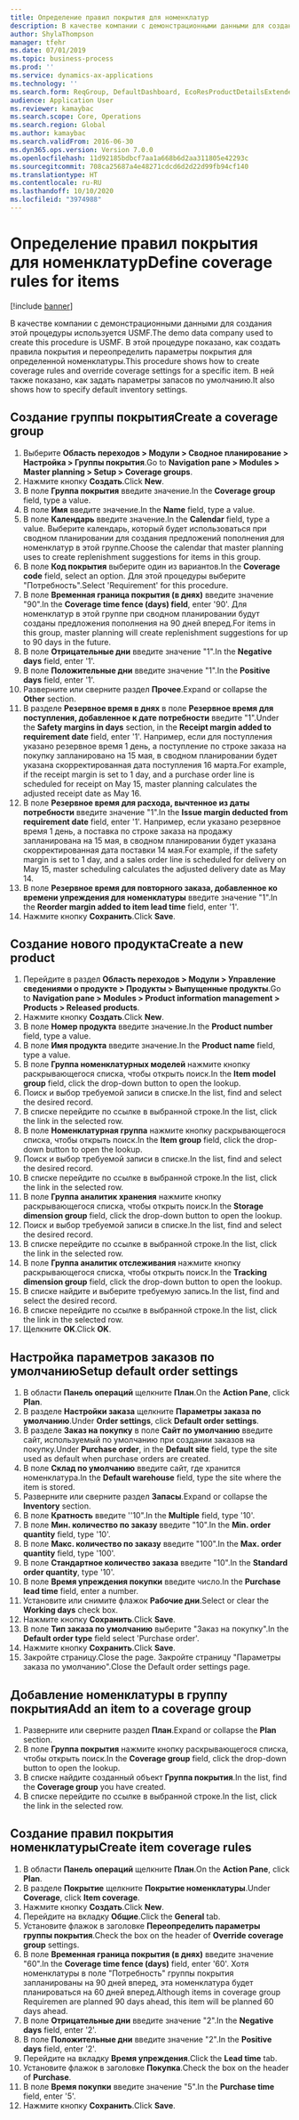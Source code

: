 ```yaml
---
title: Определение правил покрытия для номенклатур
description: В качестве компании с демонстрационными данными для создания этой процедуры используется USMF.
author: ShylaThompson
manager: tfehr
ms.date: 07/01/2019
ms.topic: business-process
ms.prod: ''
ms.service: dynamics-ax-applications
ms.technology: ''
ms.search.form: ReqGroup, DefaultDashboard, EcoResProductDetailsExtended, EcoResProductCreate, InventItemOrderSetup, ReqItemTable
audience: Application User
ms.reviewer: kamaybac
ms.search.scope: Core, Operations
ms.search.region: Global
ms.author: kamaybac
ms.search.validFrom: 2016-06-30
ms.dyn365.ops.version: Version 7.0.0
ms.openlocfilehash: 11d92185bdbcf7aa1a668b6d2aa311805e42293c
ms.sourcegitcommit: 708ca25687a4e48271cdcd6d2d22d99fb94cf140
ms.translationtype: HT
ms.contentlocale: ru-RU
ms.lasthandoff: 10/10/2020
ms.locfileid: "3974988"
---
```

# <a name="define-coverage-rules-for-items"></a><span data-ttu-id="e711a-103">Определение правил покрытия для номенклатур</span><span class="sxs-lookup"><span data-stu-id="e711a-103">Define coverage rules for items</span></span>

[!include [banner](../../includes/banner.md)]

<span data-ttu-id="e711a-104">В качестве компании с демонстрационными данными для создания этой процедуры используется USMF.</span><span class="sxs-lookup"><span data-stu-id="e711a-104">The demo data company used to create this procedure is USMF.</span></span> <span data-ttu-id="e711a-105">В этой процедуре показано, как создать правила покрытия и переопределить параметры покрытия для определенной номенклатуры.</span><span class="sxs-lookup"><span data-stu-id="e711a-105">This procedure shows how to create coverage rules and override coverage settings for a specific item.</span></span> <span data-ttu-id="e711a-106">В ней также показано, как задать параметры запасов по умолчанию.</span><span class="sxs-lookup"><span data-stu-id="e711a-106">It also shows how to specify default inventory settings.</span></span>


## <a name="create-a-coverage-group"></a><span data-ttu-id="e711a-107">Создание группы покрытия</span><span class="sxs-lookup"><span data-stu-id="e711a-107">Create a coverage group</span></span>
1. <span data-ttu-id="e711a-108">Выберите **Область переходов > Модули > Сводное планирование > Настройка > Группы покрытия**.</span><span class="sxs-lookup"><span data-stu-id="e711a-108">Go to **Navigation pane > Modules > Master planning > Setup > Coverage groups**.</span></span>
2. <span data-ttu-id="e711a-109">Нажмите кнопку **Создать**.</span><span class="sxs-lookup"><span data-stu-id="e711a-109">Click **New**.</span></span>
3. <span data-ttu-id="e711a-110">В поле **Группа покрытия** введите значение.</span><span class="sxs-lookup"><span data-stu-id="e711a-110">In the **Coverage group** field, type a value.</span></span>
4. <span data-ttu-id="e711a-111">В поле **Имя** введите значение.</span><span class="sxs-lookup"><span data-stu-id="e711a-111">In the **Name** field, type a value.</span></span>
5. <span data-ttu-id="e711a-112">В поле **Календарь** введите значение.</span><span class="sxs-lookup"><span data-stu-id="e711a-112">In the **Calendar** field, type a value.</span></span> <span data-ttu-id="e711a-113">Выберите календарь, который будет использоваться при сводном планировании для создания предложений пополнения для номенклатур в этой группе.</span><span class="sxs-lookup"><span data-stu-id="e711a-113">Choose the calendar that master planning uses to create replenishment suggestions for items in this group.</span></span>  
6. <span data-ttu-id="e711a-114">В поле **Код покрытия** выберите один из вариантов.</span><span class="sxs-lookup"><span data-stu-id="e711a-114">In the **Coverage code** field, select an option.</span></span> <span data-ttu-id="e711a-115">Для этой процедуры выберите "Потребность".</span><span class="sxs-lookup"><span data-stu-id="e711a-115">Select 'Requirement' for this procedure.</span></span>  
7. <span data-ttu-id="e711a-116">В поле **Временная граница покрытия (в днях)** введите значение "90".</span><span class="sxs-lookup"><span data-stu-id="e711a-116">In the **Coverage time fence (days) field**, enter '90'.</span></span> <span data-ttu-id="e711a-117">Для номенклатур в этой группе при сводном планировании будут созданы предложения пополнения на 90 дней вперед.</span><span class="sxs-lookup"><span data-stu-id="e711a-117">For items in this group, master planning will create replenishment suggestions for up to 90 days in the future.</span></span>  
8. <span data-ttu-id="e711a-118">В поле **Отрицательные дни** введите значение "1".</span><span class="sxs-lookup"><span data-stu-id="e711a-118">In the **Negative days** field, enter '1'.</span></span>
9. <span data-ttu-id="e711a-119">В поле **Положительные дни** введите значение "1".</span><span class="sxs-lookup"><span data-stu-id="e711a-119">In the **Positive days** field, enter '1'.</span></span>
10. <span data-ttu-id="e711a-120">Разверните или сверните раздел **Прочее**.</span><span class="sxs-lookup"><span data-stu-id="e711a-120">Expand or collapse the **Other** section.</span></span>
11. <span data-ttu-id="e711a-121">В разделе **Резервное время в днях** в поле **Резервное время для поступления, добавленное к дате потребности** введите "1".</span><span class="sxs-lookup"><span data-stu-id="e711a-121">Under the **Safety margins in days** section, in the **Receipt margin added to requirement date** field, enter '1'.</span></span> <span data-ttu-id="e711a-122">Например, если для поступления указано резервное время 1 день, а поступление по строке заказа на покупку запланировано на 15 мая, в сводном планировании будет указана скорректированная дата поступления 16 марта.</span><span class="sxs-lookup"><span data-stu-id="e711a-122">For example, if the receipt margin is set to 1 day, and a purchase order line is scheduled for receipt on May 15, master planning calculates the adjusted receipt date as May 16.</span></span>  
12. <span data-ttu-id="e711a-123">В поле **Резервное время для расхода, вычтенное из даты потребности** введите значение "1".</span><span class="sxs-lookup"><span data-stu-id="e711a-123">In the **Issue margin deducted from requirement date** field, enter '1'.</span></span> <span data-ttu-id="e711a-124">Например, если указано резервное время 1 день, а поставка по строке заказа на продажу запланирована на 15 мая, в сводном планировании будет указана скорректированная дата поставки 14 мая.</span><span class="sxs-lookup"><span data-stu-id="e711a-124">For example, if the safety margin is set to 1 day, and a sales order line is scheduled for delivery on May 15, master scheduling calculates the adjusted delivery date as May 14.</span></span>  
13. <span data-ttu-id="e711a-125">В поле **Резервное время для повторного заказа, добавленное ко времени упреждения для номенклатуры** введите значение "1".</span><span class="sxs-lookup"><span data-stu-id="e711a-125">In the **Reorder margin added to item lead time** field, enter '1'.</span></span>
14. <span data-ttu-id="e711a-126">Нажмите кнопку **Сохранить**.</span><span class="sxs-lookup"><span data-stu-id="e711a-126">Click **Save**.</span></span>

## <a name="create-a-new-product"></a><span data-ttu-id="e711a-127">Создание нового продукта</span><span class="sxs-lookup"><span data-stu-id="e711a-127">Create a new product</span></span>
1. <span data-ttu-id="e711a-128">Перейдите в раздел **Область переходов > Модули > Управление сведениями о продукте > Продукты > Выпущенные продукты**.</span><span class="sxs-lookup"><span data-stu-id="e711a-128">Go to **Navigation pane > Modules > Product information management > Products > Released products**.</span></span>
2. <span data-ttu-id="e711a-129">Нажмите кнопку **Создать**.</span><span class="sxs-lookup"><span data-stu-id="e711a-129">Click **New**.</span></span>
3. <span data-ttu-id="e711a-130">В поле **Номер продукта** введите значение.</span><span class="sxs-lookup"><span data-stu-id="e711a-130">In the **Product number** field, type a value.</span></span>
4. <span data-ttu-id="e711a-131">В поле **Имя продукта** введите значение.</span><span class="sxs-lookup"><span data-stu-id="e711a-131">In the **Product name** field, type a value.</span></span>
5. <span data-ttu-id="e711a-132">В поле **Группа номенклатурных моделей** нажмите кнопку раскрывающегося списка, чтобы открыть поиск.</span><span class="sxs-lookup"><span data-stu-id="e711a-132">In the **Item model group** field, click the drop-down button to open the lookup.</span></span>
6. <span data-ttu-id="e711a-133">Поиск и выбор требуемой записи в списке.</span><span class="sxs-lookup"><span data-stu-id="e711a-133">In the list, find and select the desired record.</span></span>
7. <span data-ttu-id="e711a-134">В списке перейдите по ссылке в выбранной строке.</span><span class="sxs-lookup"><span data-stu-id="e711a-134">In the list, click the link in the selected row.</span></span>
8. <span data-ttu-id="e711a-135">В поле **Номенклатурная группа** нажмите кнопку раскрывающегося списка, чтобы открыть поиск.</span><span class="sxs-lookup"><span data-stu-id="e711a-135">In the **Item group** field, click the drop-down button to open the lookup.</span></span>
9. <span data-ttu-id="e711a-136">Поиск и выбор требуемой записи в списке.</span><span class="sxs-lookup"><span data-stu-id="e711a-136">In the list, find and select the desired record.</span></span>
10. <span data-ttu-id="e711a-137">В списке перейдите по ссылке в выбранной строке.</span><span class="sxs-lookup"><span data-stu-id="e711a-137">In the list, click the link in the selected row.</span></span>
11. <span data-ttu-id="e711a-138">В поле **Группа аналитик хранения** нажмите кнопку раскрывающегося списка, чтобы открыть поиск.</span><span class="sxs-lookup"><span data-stu-id="e711a-138">In the **Storage dimension group** field, click the drop-down button to open the lookup.</span></span>
12. <span data-ttu-id="e711a-139">Поиск и выбор требуемой записи в списке.</span><span class="sxs-lookup"><span data-stu-id="e711a-139">In the list, find and select the desired record.</span></span>
13. <span data-ttu-id="e711a-140">В списке перейдите по ссылке в выбранной строке.</span><span class="sxs-lookup"><span data-stu-id="e711a-140">In the list, click the link in the selected row.</span></span>
14. <span data-ttu-id="e711a-141">В поле **Группа аналитик отслеживания** нажмите кнопку раскрывающегося списка, чтобы открыть поиск.</span><span class="sxs-lookup"><span data-stu-id="e711a-141">In the **Tracking dimension group** field, click the drop-down button to open the lookup.</span></span>
15. <span data-ttu-id="e711a-142">В списке найдите и выберите требуемую запись.</span><span class="sxs-lookup"><span data-stu-id="e711a-142">In the list, find and select the desired record.</span></span>
16. <span data-ttu-id="e711a-143">В списке перейдите по ссылке в выбранной строке.</span><span class="sxs-lookup"><span data-stu-id="e711a-143">In the list, click the link in the selected row.</span></span>
17. <span data-ttu-id="e711a-144">Щелкните **OK**.</span><span class="sxs-lookup"><span data-stu-id="e711a-144">Click **OK**.</span></span>

## <a name="setup-default-order-settings"></a><span data-ttu-id="e711a-145">Настройка параметров заказов по умолчанию</span><span class="sxs-lookup"><span data-stu-id="e711a-145">Setup default order settings</span></span>
1. <span data-ttu-id="e711a-146">В области **Панель операций** щелкните **План**.</span><span class="sxs-lookup"><span data-stu-id="e711a-146">On the **Action Pane**, click **Plan**.</span></span>
2. <span data-ttu-id="e711a-147">В разделе **Настройки заказа** щелкните **Параметры заказа по умолчанию**.</span><span class="sxs-lookup"><span data-stu-id="e711a-147">Under **Order settings**, click **Default order settings**.</span></span>
3. <span data-ttu-id="e711a-148">В разделе **Заказ на покупку** в поле **Сайт по умолчанию** введите сайт, используемый по умолчанию при создании заказов на покупку.</span><span class="sxs-lookup"><span data-stu-id="e711a-148">Under **Purchase order**, in the **Default site** field, type the site used as default when purchase orders are created.</span></span>
4. <span data-ttu-id="e711a-149">В поле **Склад по умолчанию** введите сайт, где хранится номенклатура.</span><span class="sxs-lookup"><span data-stu-id="e711a-149">In the **Default warehouse** field, type the site where the item is stored.</span></span>
5. <span data-ttu-id="e711a-150">Разверните или сверните раздел **Запасы**.</span><span class="sxs-lookup"><span data-stu-id="e711a-150">Expand or collapse the **Inventory** section.</span></span>
6. <span data-ttu-id="e711a-151">В поле **Кратность** введите ''10".</span><span class="sxs-lookup"><span data-stu-id="e711a-151">In the **Multiple** field, type '10'.</span></span>
7. <span data-ttu-id="e711a-152">В поле **Мин. количество по заказу** введите "10".</span><span class="sxs-lookup"><span data-stu-id="e711a-152">In the **Min. order quantity** field, type '10'.</span></span>
8. <span data-ttu-id="e711a-153">В поле **Макс. количество по заказу** введите "100".</span><span class="sxs-lookup"><span data-stu-id="e711a-153">In the **Max. order quantity** field, type '100'.</span></span>
9. <span data-ttu-id="e711a-154">В поле **Стандартное количество заказа** введите "10".</span><span class="sxs-lookup"><span data-stu-id="e711a-154">In the **Standard order quantity**, type '10'.</span></span>
10. <span data-ttu-id="e711a-155">В поле **Время упреждения покупки** введите число.</span><span class="sxs-lookup"><span data-stu-id="e711a-155">In the **Purchase lead time** field, enter a number.</span></span>
11. <span data-ttu-id="e711a-156">Установите или снимите флажок **Рабочие дни**.</span><span class="sxs-lookup"><span data-stu-id="e711a-156">Select or clear the **Working days** check box.</span></span>
12. <span data-ttu-id="e711a-157">Нажмите кнопку **Сохранить**.</span><span class="sxs-lookup"><span data-stu-id="e711a-157">Click **Save**.</span></span>
13. <span data-ttu-id="e711a-158">В поле **Тип заказа по умолчанию** выберите "Заказ на покупку".</span><span class="sxs-lookup"><span data-stu-id="e711a-158">In the **Default order type** field select 'Purchase order'.</span></span>
14. <span data-ttu-id="e711a-159">Нажмите кнопку **Сохранить**.</span><span class="sxs-lookup"><span data-stu-id="e711a-159">Click **Save**.</span></span>
15. <span data-ttu-id="e711a-160">Закройте страницу.</span><span class="sxs-lookup"><span data-stu-id="e711a-160">Close the page.</span></span> <span data-ttu-id="e711a-161">Закройте страницу "Параметры заказа по умолчанию".</span><span class="sxs-lookup"><span data-stu-id="e711a-161">Close the Default order settings page.</span></span>  

## <a name="add-an-item-to-a-coverage-group"></a><span data-ttu-id="e711a-162">Добавление номенклатуры в группу покрытия</span><span class="sxs-lookup"><span data-stu-id="e711a-162">Add an item to a coverage group</span></span>
1. <span data-ttu-id="e711a-163">Разверните или сверните раздел **План**.</span><span class="sxs-lookup"><span data-stu-id="e711a-163">Expand or collapse the **Plan** section.</span></span>
2. <span data-ttu-id="e711a-164">В поле **Группа покрытия** нажмите кнопку раскрывающегося списка, чтобы открыть поиск.</span><span class="sxs-lookup"><span data-stu-id="e711a-164">In the **Coverage group** field, click the drop-down button to open the lookup.</span></span>
3. <span data-ttu-id="e711a-165">В списке найдите созданный объект **Группа покрытия**.</span><span class="sxs-lookup"><span data-stu-id="e711a-165">In the list, find the **Coverage group** you have created.</span></span>
4. <span data-ttu-id="e711a-166">В списке перейдите по ссылке в выбранной строке.</span><span class="sxs-lookup"><span data-stu-id="e711a-166">In the list, click the link in the selected row.</span></span>

## <a name="create-item-coverage-rules"></a><span data-ttu-id="e711a-167">Создание правил покрытия номенклатуры</span><span class="sxs-lookup"><span data-stu-id="e711a-167">Create item coverage rules</span></span>
1. <span data-ttu-id="e711a-168">В области **Панель операций** щелкните **План**.</span><span class="sxs-lookup"><span data-stu-id="e711a-168">On the **Action Pane**, click **Plan**.</span></span>
2. <span data-ttu-id="e711a-169">В разделе **Покрытие** щелкните **Покрытие номенклатуры**.</span><span class="sxs-lookup"><span data-stu-id="e711a-169">Under **Coverage**, click **Item coverage**.</span></span>
3. <span data-ttu-id="e711a-170">Нажмите кнопку **Создать**.</span><span class="sxs-lookup"><span data-stu-id="e711a-170">Click **New**.</span></span>
4. <span data-ttu-id="e711a-171">Перейдите на вкладку **Общие**.</span><span class="sxs-lookup"><span data-stu-id="e711a-171">Click the **General** tab.</span></span>
5. <span data-ttu-id="e711a-172">Установите флажок в заголовке **Переопределить параметры группы покрытия**.</span><span class="sxs-lookup"><span data-stu-id="e711a-172">Check the box on the header of **Override coverage group** settings.</span></span>
6. <span data-ttu-id="e711a-173">В поле **Временная граница покрытия (в днях)** введите значение "60".</span><span class="sxs-lookup"><span data-stu-id="e711a-173">In the **Coverage time fence (days)** field, enter '60'.</span></span> <span data-ttu-id="e711a-174">Хотя номенклатуры в поле "Потребность" группы покрытия запланированы на 90 дней вперед, эта номенклатура будет планироваться на 60 дней вперед.</span><span class="sxs-lookup"><span data-stu-id="e711a-174">Although items in coverage group Requiremen are planned 90 days ahead, this item will be planned 60 days ahead.</span></span>  
7. <span data-ttu-id="e711a-175">В поле **Отрицательные дни** введите значение "2".</span><span class="sxs-lookup"><span data-stu-id="e711a-175">In the **Negative days** field, enter '2'.</span></span>
8. <span data-ttu-id="e711a-176">В поле **Положительные дни** введите значение "2".</span><span class="sxs-lookup"><span data-stu-id="e711a-176">In the **Positive days** field, enter '2'.</span></span>
9. <span data-ttu-id="e711a-177">Перейдите на вкладку **Время упреждения**.</span><span class="sxs-lookup"><span data-stu-id="e711a-177">Click the **Lead time** tab.</span></span>
10. <span data-ttu-id="e711a-178">Установите флажок в заголовке **Покупка**.</span><span class="sxs-lookup"><span data-stu-id="e711a-178">Check the box on the header of **Purchase**.</span></span>
11. <span data-ttu-id="e711a-179">В поле **Время покупки** введите значение "5".</span><span class="sxs-lookup"><span data-stu-id="e711a-179">In the **Purchase time** field, enter '5'.</span></span>
12. <span data-ttu-id="e711a-180">Нажмите кнопку **Сохранить**.</span><span class="sxs-lookup"><span data-stu-id="e711a-180">Click **Save**.</span></span>

